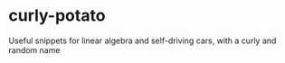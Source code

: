 # curly-potato

Useful snippets for linear algebra and self-driving cars, with a curly and random name
